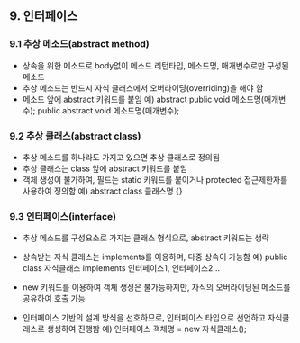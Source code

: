 ## 9. 인터페이스

### 9.1 추상 메소드(abstract method)
- 상속을 위한 메소드로 body없이 메소드 리턴타입, 메소드명, 매개변수로만 구성된 메소드
- 추상 메소드는 반드시 자식 클래스에서 오버라이딩(overriding)을 해야 함
- 메소드 앞에 abstract 키워드를 붙임
 예)	abstract public void 메소드명(매개변수);
	public abstract void 메소드명(매개변수);

### 9.2 추상 클래스(abstract class)
- 추상 메소드를 하나라도 가지고 있으면 추상 클래스로 정의됨
- 추상 클래스는 class 앞에 abstract 키워드를 붙임
- 객체 생성이 불가하여, 필드는 static 키워드를 붙이거나 protected 접근제한자를 사용하여 정의함
 예) abstract class 클래스명 {}

### 9.3 인터페이스(interface)
- 추상 메소드를 구성요소로 가지는 클래스 형식으로, abstract 키워드는 생략
- 상속받는 자식 클래스는 implements를 이용하며, 다중 상속이 가능함
 예) public class 자식클래스 implements 인터페이스1, 인터페이스2...
 
- new 키워드를 이용하여 객체 생성은 불가능하지만, 자식의 오버라이딩된 메소드를 공유하여 호출 가능
- 인터페이스 기반의 설계 방식을 선호하므로, 인터페이스 타입으로 선언하고 자식클래스로 생성하여 진행함
 예) 인터페이스 객체명 = new 자식클래스();







